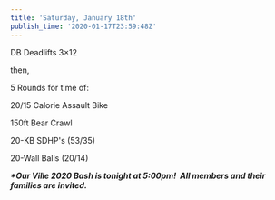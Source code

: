 ```yaml
---
title: 'Saturday, January 18th'
publish_time: '2020-01-17T23:59:48Z'
---
```


DB Deadlifts 3×12

then,

5 Rounds for time of:

20/15 Calorie Assault Bike

150ft Bear Crawl

20-KB SDHP's (53/35)

20-Wall Balls (20/14)

***\*Our Ville 2020 Bash is tonight at 5:00pm!  All members and their
families are invited.***
